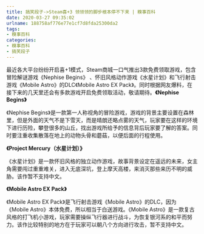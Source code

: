 ```yaml
---
title: 搞笑段子->Steam喜+3 领领领的脚步根本停不下来 | 糗事百科
date: 2020-03-27 09:35:02
urlname: 188758af776e77e1cf7d8fda25300da2
tags: 
- 糗事百科
categories:
- 糗事百科
- 搞笑段子
---
```

最近各大平台纷纷开启喜+1模式，Steam商城一口气推出3款免费领取游戏，包含冒险解谜游戏《Nephise Begins》 、怀旧风格动作游戏《水星计划》和飞行射击游戏《Mobile Astro》的DLC《Mobile Astro EX Pack》。同时根据网友爆料，在接下来的几天里还会有多款游戏开启免费领取活动，敬请期待。**《Nephise Begins》**

《Nephise Begins》是一款第一人称视角的冒险游戏，游戏的背景主要设置在森林里，但是外面的天气不是下雪天，而是晴朗还略点雾的天气，玩家要在这样的环境下进行历险，攀登很多的山丘，找出游戏所给予的信息背后玩家要了解的答案。同时要注重收集散落在地上的动物头骨和蘑菇，以便后面的行程使用。

**《Project Mercury（水星计划）》**

《水星计划》是一款怀旧风格的独立动作游戏，故事背景设定在遥远的未来，女主角需要闯过重重难关，进入无底深坑，登上摩天高楼，来消灭那些来历不明的威胁。该作暂不支持中文。

**《Mobile Astro EX Pack》**

《Mobile Astro EX Pack》是飞行射击游戏《Mobile Astro》的DLC，因为《Mobile Astro》本体免费，所以相当于白送游戏。《Mobile Astro》是一款复古风格的打飞机小游戏，玩家需要操纵飞行器进行战斗，为恢复银河系的和平而努力。该作比较特别的地方在于玩家可以朝八个方向进行攻击，暂不支持中文。


